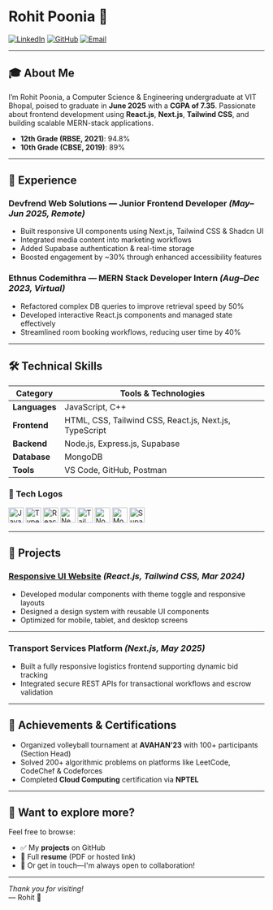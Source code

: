 # Rohit Poonia 🚀

[![LinkedIn](https://img.shields.io/badge/LinkedIn-rohit--poonia-blue)](https://linkedin.com/in/rohit-poonia-2a3b23241) [![GitHub](https://img.shields.io/badge/GitHub-Rohit101011-black)](https://github.com/Rohit101011) [![Email](https://img.shields.io/badge/Email-pooniarohit37@gmail.com-orange)](mailto:pooniarohit37@gmail.com)

-----

## 🎓 About Me

I’m Rohit Poonia, a Computer Science & Engineering undergraduate at VIT Bhopal, poised to graduate in **June 2025** with a **CGPA of 7.35**. Passionate about frontend development using **React.js**, **Next.js**, **Tailwind CSS**, and building scalable MERN-stack applications.

- **12th Grade (RBSE, 2021)**: 94.8%
- **10th Grade (CBSE, 2019)**: 89%

-----

## 💼 Experience

### Devfrend Web Solutions — Junior Frontend Developer *(May–Jun 2025, Remote)*  
- Built responsive UI components using Next.js, Tailwind CSS & Shadcn UI  
- Integrated media content into marketing workflows  
- Added Supabase authentication & real-time storage  
- Boosted engagement by ~30% through enhanced accessibility features  

### Ethnus Codemithra — MERN Stack Developer Intern *(Aug–Dec 2023, Virtual)*  
- Refactored complex DB queries to improve retrieval speed by 50%  
- Developed interactive React.js components and managed state effectively  
- Streamlined room booking workflows, reducing user time by 40%  

-----

## 🛠️ Technical Skills

| Category             | Tools & Technologies               |
|----------------------|------------------------------------|
| **Languages**        | JavaScript, C++                    |
| **Frontend**         | HTML, CSS, Tailwind CSS, React.js, Next.js, TypeScript |
| **Backend**          | Node.js, Express.js, Supabase      |
| **Database**         | MongoDB                            |
| **Tools**            | VS Code, GitHub, Postman           |

### 🧰 Tech Logos

<img src="https://cdn.jsdelivr.net/gh/devicons/devicon/icons/javascript/javascript-original.svg" alt="JavaScript" width="30"/>  
<img src="https://cdn.jsdelivr.net/gh/devicons/devicon/icons/typescript/typescript-original.svg" alt="TypeScript" width="30"/>  
<img src="https://cdn.jsdelivr.net/gh/devicons/devicon/icons/react/react-original.svg" alt="React" width="30"/>  
<img src="https://cdn.jsdelivr.net/gh/devicons/devicon/icons/nextjs/nextjs-original.svg" alt="Next.js" width="30"/>  
<img src="https://cdn.jsdelivr.net/gh/devicons/devicon/icons/tailwindcss/tailwindcss-plain.svg" alt="Tailwind CSS" width="30"/>  
<img src="https://cdn.jsdelivr.net/gh/devicons/devicon/icons/nodejs/nodejs-original.svg" alt="Node.js" width="30"/>  
<img src="https://cdn.jsdelivr.net/gh/devicons/devicon/icons/mongodb/mongodb-original.svg" alt="MongoDB" width="30"/>  
<img src="https://cdn.jsdelivr.net/gh/devicons/devicon/icons/supabase/supabase-original.svg" alt="Supabase" width="30"/>

-----

## 🚀 Projects

### [Responsive UI Website](https://show-case-orpin.vercel.app/) *(React.js, Tailwind CSS, Mar 2024)*  
- Developed modular components with theme toggle and responsive layouts  
- Designed a design system with reusable UI components  
- Optimized for mobile, tablet, and desktop screens  

---

### Transport Services Platform *(Next.js, May 2025)*  
- Built a fully responsive logistics frontend supporting dynamic bid tracking  
- Integrated secure REST APIs for transactional workflows and escrow validation  

-----

## 🎯 Achievements & Certifications

- Organized volleyball tournament at **AVAHAN’23** with 100+ participants (Section Head)  
- Solved 200+ algorithmic problems on platforms like LeetCode, CodeChef & Codeforces  
- Completed **Cloud Computing** certification via **NPTEL**  

-----

## 🧩 Want to explore more?

Feel free to browse:
- ✅ My **projects** on GitHub
- 📄 Full **resume** (PDF or hosted link)
- 📩 Or get in touch—I'm always open to collaboration!

---

*Thank you for visiting!*  
— Rohit 👋
